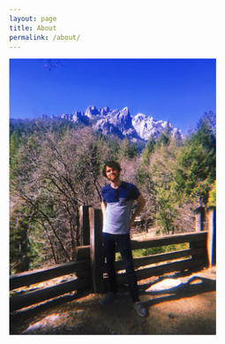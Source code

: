 ```yaml
---
layout: page
title: About
permalink: /about/
---
```


<a href="https://www.ansible.com/">
  <img src="/assets/images/me1.jpg" height=500>
</a>
